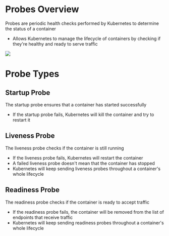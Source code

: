 # Probes Overview

Probes are periodic health checks performed by Kubernetes to determine the status of a container

* Allows Kubernetes to manage the lifecycle of containers by checking if they're healthy and ready to serve traffic

![](https://github.com/JonmarCorpuz/SecondBrain/blob/main/Assets/Whitespace.png)

# Probe Types

## Startup Probe

The startup probe ensures that a container has started successfully

* If the startup probe fails, Kubernetes will kill the container and try to restart it

## Liveness Probe

The liveness probe checks if the container is still running

* If the liveness probe fails, Kubernetes will restart the container
* A failed liveness probe doesn't mean that the container has stopped
* Kubernetes will keep sending liveness probes throughout a container's whole lifecycle

## Readiness Probe

The readiness probe checks if the container is ready to accept traffic

* If the readiness probe fails, the container will be removed from the list of endpoints that receive traffic
* Kubernetes will keep sending readiness probes throughout a container's whole lifecycle
